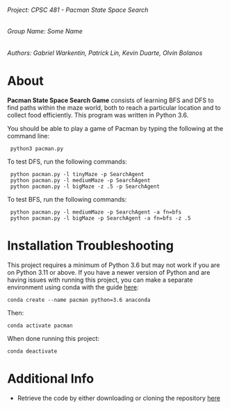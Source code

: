 ###### Project: CPSC 481 - Pacman State Space Search
###### Group Name: Some Name
###### Authors: Gabriel Warkentin, Patrick Lin, Kevin Duarte, Olvin Bolanos

# About

**Pacman State Space Search Game** consists of learning BFS and DFS to find paths within the maze world, both to reach a particular location and to collect food efficiently. This program was written in Python 3.6. 

You should be able to play a game of Pacman by typing the following at the command line:

     python3 pacman.py

To test DFS, run the following commands:

     python pacman.py -l tinyMaze -p SearchAgent
     python pacman.py -l mediumMaze -p SearchAgent
     python pacman.py -l bigMaze -z .5 -p SearchAgent

To test BFS, run the following commands:

     python pacman.py -l mediumMaze -p SearchAgent -a fn=bfs
     python pacman.py -l bigMaze -p SearchAgent -a fn=bfs -z .5

# Installation Troubleshooting

This project requires a minimum of Python 3.6 but may not work if you are on Python 3.11 or above. If you have a newer version of Python and are having issues with running this project, you can make a separate environment using conda with the guide [here](https://stackoverflow.com/questions/43630002/conda-install-downgrade-python-version):

`conda create --name pacman python=3.6 anaconda`

Then:

`conda activate pacman`

When done running this project:

`conda deactivate`

# Additional Info

- Retrieve the code by either downloading or cloning the repository [here](https://github.com/Arbalest007/Pacman-State-Space-Search)